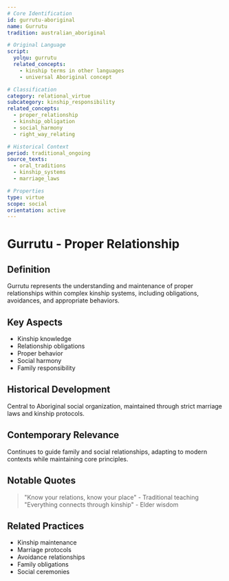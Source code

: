 ```yaml
---
# Core Identification
id: gurrutu-aboriginal
name: Gurrutu
tradition: australian_aboriginal

# Original Language
script:
  yolŋu: gurrutu
  related_concepts:
    - kinship terms in other languages
    - universal Aboriginal concept

# Classification
category: relational_virtue
subcategory: kinship_responsibility
related_concepts:
  - proper_relationship
  - kinship_obligation
  - social_harmony
  - right_way_relating

# Historical Context
period: traditional_ongoing
source_texts:
  - oral_traditions
  - kinship_systems
  - marriage_laws

# Properties
type: virtue
scope: social
orientation: active
---
```


# Gurrutu - Proper Relationship

## Definition
Gurrutu represents the understanding and maintenance of proper relationships within complex kinship systems, including obligations, avoidances, and appropriate behaviors.

## Key Aspects
- Kinship knowledge
- Relationship obligations
- Proper behavior
- Social harmony
- Family responsibility

## Historical Development
Central to Aboriginal social organization, maintained through strict marriage laws and kinship protocols.

## Contemporary Relevance
Continues to guide family and social relationships, adapting to modern contexts while maintaining core principles.

## Notable Quotes
> "Know your relations, know your place" - Traditional teaching
> "Everything connects through kinship" - Elder wisdom

## Related Practices
- Kinship maintenance
- Marriage protocols
- Avoidance relationships
- Family obligations
- Social ceremonies